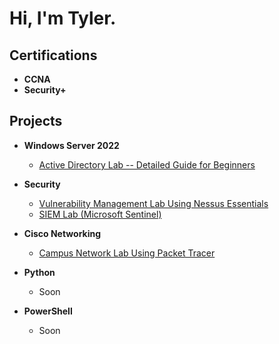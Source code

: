 <h1>Hi, I'm Tyler.</h1>

<h2>Certifications</h2>
 
 - <b>CCNA</b> 
 - <b>Security+</b>
 

<h2>Projects</h2>

- <b>Windows Server 2022</b>
  - [Active Directory Lab -- Detailed Guide for Beginners](https://github.com/TylersTechLab/ActiveDirectoryGuide)
- <b>Security</b>
  - [Vulnerability Management Lab Using Nessus Essentials](https://github.com/TylersTechLab/NessusEssentialsLab) 
  - [SIEM Lab (Microsoft Sentinel)](https://github.com/TylersTechLab/MicrosoftSentinelLab)
- <b>Cisco Networking</b>
  - [Campus Network Lab Using Packet Tracer](https://github.com/TylersTechLab/CampusNetworkLab)
 
- <b>Python</b>
  - Soon
  
- <b>PowerShell</b>
  - Soon

